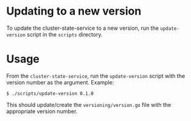 # Updating to a new version
To update the cluster-state-service to a new version, run the `update-version` script 
in the `scripts` directory. 

# Usage
From the `cluster-state-service`, run the `update-version` script with the version 
number as the argument. Example: 
```
$ ./scripts/update-version 0.1.0
```

This should update/create the `versioning/version.go` file with the appropriate 
version number.

